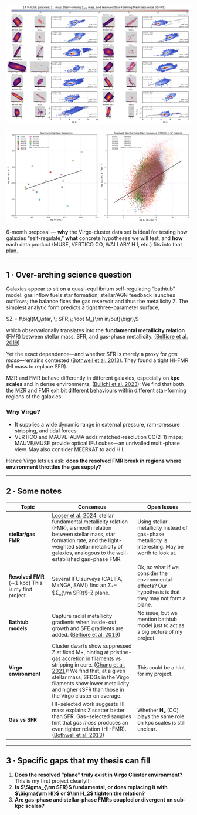 ![image-20250704142821228](assets/image-20250704142821228.png)

![image-20250704142929877](assets/image-20250704142929877.png)

6-month proposal — **why** the Virgo-cluster data set is ideal for testing how galaxies “self-regulate,” **what** concrete hypotheses we will test, and **how** each data product (MUSE, VERTICO CO, WALLABY H I, etc.) fits into that plan. 

------

## 1 · Over-arching science question

Galaxies appear to sit on a quasi-equilibrium self-regulating “bathtub” model: gas inflow fuels star formation; stellar/AGN feedback launches outflows; the balance fixes the gas reservoir and thus the metallicity Z. The simplest analytic form predicts a tight three-parameter surface,

$Z = f\bigl(M_\star, \; SFR,\; \dot M_{\rm in/out}\bigr),$

which observationally translates into the **fundamental metallicity relation** (FMR) between stellar mass, SFR, and gas-phase metallicity. ([Belfiore et al. 2019](https://academic.oup.com/mnras/article/487/1/456/5487519))

Yet the exact dependence—and whether SFR is merely a proxy for *gas mass*—remains contested ([Bothwell et al. 2013](https://arxiv.org/abs/1304.4940)). They found a tight HI-FMR (HI mass to replace SFR). 

MZR and FMR behave differently in different galaxies, especially on **kpc scales** and in dense environments, ([Bulichi et al. 2023](https://arxiv.org/abs/2309.07919)): We find that both the MZR and FMR exhibit different behaviours within different star-forming regions of the galaxies. 

### Why Virgo?

- It supplies a wide dynamic range in external pressure, ram-pressure stripping, and tidal forces
- VERTICO and MAUVE-ALMA adds matched-resolution CO(2-1) maps; MAUVE/MUSE provide optical IFU cubes—an unrivalled multi-phase view. May also consider MEERKAT to add H I. 

Hence Virgo lets us ask: **does the resolved FMR break in regions where environment throttles the gas supply?**

------

## 2 · Some notes

| Topic                                               | Consensus                                                    | Open Issues                                                  |
| --------------------------------------------------- | ------------------------------------------------------------ | ------------------------------------------------------------ |
| **stellar/gas FMR**                                 | [Looser et al. 2024](https://academic.oup.com/mnras/article/532/2/2832/7700710): stellar fundamental metallicity relation (FMR), a smooth relation between stellar mass, star formation rate, and the light-weighted stellar metallicity of galaxies, analogous to the well-established gas-phase FMR. | Using stellar metallicity instead of gas-phase metallicity is interesting. May be worth to look at. |
| **Resolved FMR** (∼1 kpc) This is my first project. | Several IFU surveys (CALIFA, MaNGA, SAMI) find an $\Sigma_*$–$Σ_{\rm SFR}$–Z plane. | Ok, so what if we consider the environmental effects? Our hypothesis is that they may not form a plane. |
| **Bathtub models**                                  | Capture radial metallicity gradients when inside-out growth and SFE gradients are added. ([Belfiore et al. 2019](https://academic.oup.com/mnras/article/487/1/456/5487519)) | No issue, but we mention bathtub model just to act as a big picture of my project. |
| **Virgo environment**                               | Cluster dwarfs show suppressed Z at fixed M⋆, hinting at pristine-gas accretion in filaments vs stripping in core. ([Chung et al. 2021](https://ar5iv.labs.arxiv.org/html/2110.07836)): We find that, at a given stellar mass, SFDGs in the Virgo filaments show lower metallicity and higher sSFR than those in the Virgo cluster on average. | This could be a hint for my project.                         |
| **Gas vs SFR**                                      | HI-selected work suggests HI mass explains Z scatter better than SFR. Gas-selected samples hint that *gas mass* produces an even tighter relation (HI-FMR). ([Bothwell et al. 2013](https://arxiv.org/abs/1304.4940)) | Whether **H₂** (CO) plays the same role on kpc scales is still unclear. |

------

## 3 · Specific gaps that my thesis can fill

1. **Does the resolved “plane” truly exist in Virgo Cluster environment?** This is my first project clearly!!!
2. **Is $\Sigma_{\rm SFR}$ fundamental, or does replacing it with $\Sigma{\rm HI}$ or $\rm H_2$ tighten the relation?**
4. **Are gas-phase and stellar-phase FMRs coupled or divergent on sub-kpc scales?** 
